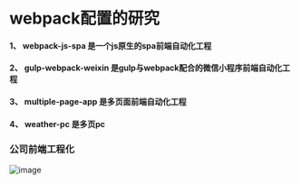 # webpack配置的研究


#### 1、 webpack-js-spa  是一个js原生的spa前端自动化工程
#### 2、 gulp-webpack-weixin  是gulp与webpack配合的微信小程序前端自动化工程
#### 3、 multiple-page-app 是多页面前端自动化工程
#### 4、 weather-pc  是多页pc


### 公司前端工程化

![image](http://oh14ph22t.bkt.clouddn.com/qd.png)

